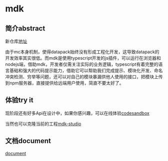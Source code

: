 # mdk
## 简介abstract

新仓库[地址](https://github.com/mdk-js/mdk)

由于mc本身机制，使得datapack始终没有形成工程化开发，这导致datapack的开发效率其实很低。而mdk是使用typescript开发的js插件，可以运行在浏览器和nodejs端，借助mdk，开发者仅需关注实际的业务逻辑，typescript有着完整的语言基础和强大的代码提示能力，借助它可以帮助我们完成提示、模块化开发、命名冲突检测、穷举等问题，还可以对自己的模块暴漏供他人使用的接口，把模块上传到npm服务器，直接提供给远端用户使用，简直不要太好了。


## 体验try it
现阶段还有好多Api在设计中，如果你感兴趣，可以在线体验[codesandbox](https://codesandbox.io/s/mdk-example-8p5ol?file=/src/lib/index.ts)

当然也可以克隆当前的工程[mdk-studio](https://github.com/hans000/mdk-studio)

## 文档document

[document](https://hans000.github.io/mdk/modules.html)
